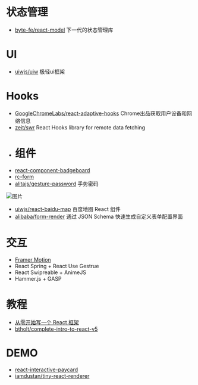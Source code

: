 # 状态管理
* [byte-fe/react-model](https://github.com/byte-fe/react-model)  下一代的状态管理库
# UI
* [uiwjs/uiw](https://github.com/uiwjs/uiw) 极轻ui框架
# Hooks
* [GoogleChromeLabs/react-adaptive-hooks](https://github.com/GoogleChromeLabs/react-adaptive-hooks) Chrome出品获取用户设备和网络信息
* [zeit/swr](https://github.com/zeit/swr)  React Hooks library for remote data fetching
* # 组件
* [react-component-badgeboard](http://react-component.github.io/badgeboard/)
* [rc-form](https://github.com/react-component/form)
* [alitajs/gesture-password](https://github.com/alitajs/gesture-password)  手势密码

![图片](https://uploader.shimo.im/f/bVApEGvzwaEfCqfY.png!thumbnail)

* [uiwjs/react-baidu-map](https://github.com/uiwjs/react-baidu-map)  百度地图 React 组件
* [alibaba/form-render](https://github.com/alibaba/form-render)  通过 JSON Schema 快速生成自定义表单配置界面
#  交互
* [Framer Motion](https://github.com/framer/motion)
* React Spring + React Use Gestrue
* React Swipreable + AnimeJS
* Hammer.js + GASP
#  教程
* [从零开始写一个 React 框架](https://pomb.us/build-your-own-react/)
* [btholt/complete-intro-to-react-v5](https://github.com/btholt/complete-intro-to-react-v5)
# DEMO
* [react-interactive-paycard](https://github.com/jasminmif/react-interactive-paycard)
* [iamdustan/tiny-react-renderer](https://github.com/iamdustan/tiny-react-renderer)

